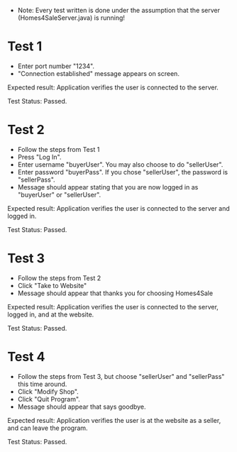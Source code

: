 + Note: Every test written is done under the assumption that the server (Homes4SaleServer.java) is running!

# Test 1 #

+ Enter port number "1234".
+ "Connection established" message appears on screen.

Expected result: Application verifies the user is connected to the server. 

Test Status: Passed. 

# Test 2 #

+ Follow the steps from Test 1
+ Press "Log In".
+ Enter username "buyerUser". You may also choose to do "sellerUser".
+ Enter password "buyerPass". If you chose "sellerUser", the password is "sellerPass".
+ Message should appear stating that you are now logged in as "buyerUser" or "sellerUser".

Expected result: Application verifies the user is connected to the server and logged in. 

Test Status: Passed. 

# Test 3 #

+ Follow the steps from Test 2
+ Click "Take to Website"
+ Message should appear that thanks you for choosing Homes4Sale

Expected result: Application verifies the user is connected to the server, logged in, and at the website. 

Test Status: Passed. 

# Test 4 #

+ Follow the steps from Test 3, but choose "sellerUser" and "sellerPass" this time around.
+ Click "Modify Shop".
+ Click "Quit Program".
+ Message should appear that says goodbye.

Expected result: Application verifies the user is at the website as a seller, and can leave the program. 

Test Status: Passed. 
